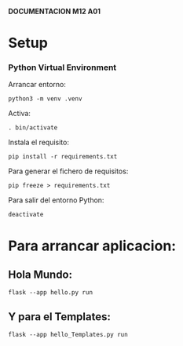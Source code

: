 **DOCUMENTACION M12 A01**

# Setup

### Python Virtual Environment

Arrancar entorno:

    python3 -m venv .venv

Activa:

    . bin/activate

Instala el requisito:

    pip install -r requirements.txt

Para generar el fichero de requisitos:

    pip freeze > requirements.txt
Para salir del entorno Python:

    deactivate

# Para arrancar aplicacion:
## Hola Mundo:
    flask --app hello.py run
## Y para el Templates:
    flask --app hello_Templates.py run
